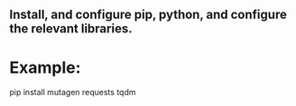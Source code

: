 ## Install, and configure pip, python, and configure the relevant libraries.
# Example:
pip install mutagen requests tqdm
